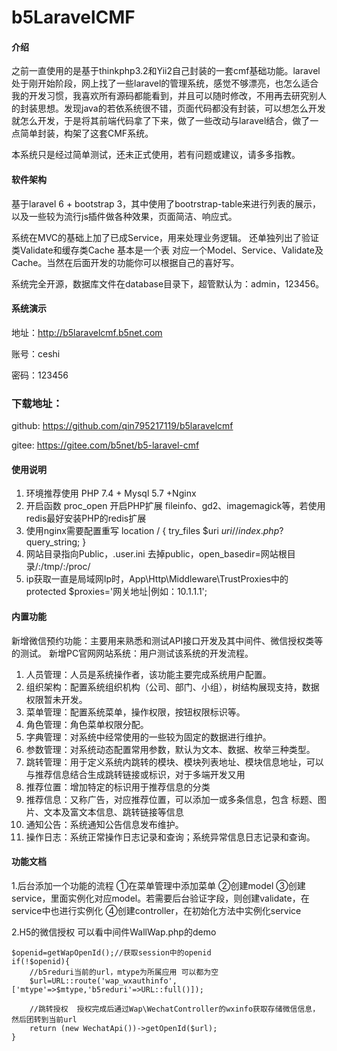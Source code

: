 # b5LaravelCMF

#### 介绍
之前一直使用的是基于thinkphp3.2和Yii2自己封装的一套cmf基础功能。laravel处于刚开始阶段，网上找了一些laravel的管理系统，感觉不够漂亮，也怎么适合我的开发习惯，我喜欢所有源码都能看到，并且可以随时修改，不用再去研究别人的封装思想。发现java的若依系统很不错，页面代码都没有封装，可以想怎么开发就怎么开发，于是将其前端代码拿了下来，做了一些改动与laravel结合，做了一点简单封装，构架了这套CMF系统。


本系统只是经过简单测试，还未正式使用，若有问题或建议，请多多指教。

#### 软件架构
基于laravel 6 + bootstrap 3，其中使用了bootrstrap-table来进行列表的展示，以及一些较为流行js插件做各种效果，页面简洁、响应式。

系统在MVC的基础上加了已成Service，用来处理业务逻辑。
还单独列出了验证类Validate和缓存类Cache
基本是一个表 对应一个Model、Service、Validate及Cache。当然在后面开发的功能你可以根据自己的喜好写。

系统完全开源，数据库文件在database目录下，超管默认为：admin，123456。

#### 系统演示
地址：<a href="http://b5laravelcmf.b5net.com/" target="_blank">http://b5laravelcmf.b5net.com</a>

账号：ceshi

密码：123456

### 下载地址：
github: https://github.com/qin795217119/b5laravelcmf

gitee: https://gitee.com/b5net/b5-laravel-cmf      

#### 使用说明

1. 环境推荐使用 PHP 7.4 + Mysql 5.7 +Nginx 
2. 开启函数 proc_open
   开启PHP扩展  fileinfo、gd2、imagemagick等，若使用redis最好安装PHP的redis扩展
3.  使用nginx需要配置重写 
    location / {
              try_files $uri $uri/ /index.php?$query_string;
    }
4. 网站目录指向Public，.user.ini 去掉public，open_basedir=网站根目录/:/tmp/:/proc/
5. ip获取一直是局域网Ip时，App\Http\Middleware\TrustProxies中的protected $proxies='网关地址|例如：10.1.1.1';

#### 内置功能
新增微信预约功能：主要用来熟悉和测试API接口开发及其中间件、微信授权类等的测试。
新增PC官网网站系统：用户测试该系统的开发流程。

1. 人员管理：人员是系统操作者，该功能主要完成系统用户配置。
2. 组织架构：配置系统组织机构（公司、部门、小组），树结构展现支持，数据权限暂未开发。
3. 菜单管理：配置系统菜单，操作权限，按钮权限标识等。
4. 角色管理：角色菜单权限分配。
5. 字典管理：对系统中经常使用的一些较为固定的数据进行维护。
6. 参数管理：对系统动态配置常用参数，默认为文本、数据、枚举三种类型。
7. 跳转管理：用于定义系统内跳转的模块、模块列表地址、模块信息地址，可以与推荐信息结合生成跳转链接或标识，对于多端开发又用
8. 推荐位置：增加特定的标识用于推荐信息的分类
9. 推荐信息：又称广告，对应推荐位置，可以添加一或多条信息，包含 标题、图片、文本及富文本信息、跳转链接等信息
10. 通知公告：系统通知公告信息发布维护。
11. 操作日志：系统正常操作日志记录和查询；系统异常信息日志记录和查询。

#### 功能文档
1.后台添加一个功能的流程
   ①在菜单管理中添加菜单
   ②创建model
   ③创建service，里面实例化对应model。若需要后台验证字段，则创建validate，在service中也进行实例化
   ④创建controller，在初始化方法中实例化service
   
2.H5的微信授权
    可以看中间件WallWap.php的demo
    
    $openid=getWapOpenId();//获取session中的openid
    if(!$openid){
        //b5reduri当前的url，mtype为所属应用 可以都为空
        $url=URL::route('wap_wxauthinfo',['mtype'=>$mtype,'b5reduri'=>URL::full()]);
        
        //跳转授权  授权完成后通过Wap\WechatController的wxinfo获取存储微信信息，然后团转到当前url
        return (new WechatApi())->getOpenId($url);
    }
   




